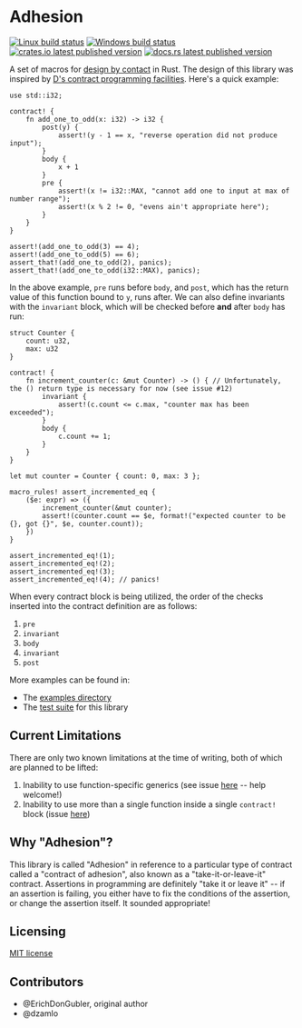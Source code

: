 # Adhesion

[![Linux build status](https://travis-ci.org/ErichDonGubler/adhesion-rs.svg)](https://travis-ci.org/ErichDonGubler/adhesion-rs)
[![Windows build status](https://ci.appveyor.com/api/projects/status/github/ErichDonGubler/adhesion-rs?svg=true)](https://ci.appveyor.com/project/ErichDonGubler/adhesion-rs)
[![crates.io latest published version](https://img.shields.io/crates/v/adhesion.svg)](https://crates.io/crates/adhesion)
[![docs.rs latest published version](https://docs.rs/adhesion/badge.svg)](https://docs.rs/adhesion)

A set of macros for [design by contact](https://en.wikipedia.org/wiki/Design_by_contract) in Rust. The design of this library was inspired by [D's contract programming facilities](https://tour.dlang.org/tour/en/gems/contract-programming). Here's a quick example:

```rust,skt-main
use std::i32;

contract! {
    fn add_one_to_odd(x: i32) -> i32 {
        post(y) {
            assert!(y - 1 == x, "reverse operation did not produce input");
        }
        body {
            x + 1
        }
        pre {
            assert!(x != i32::MAX, "cannot add one to input at max of number range");
            assert!(x % 2 != 0, "evens ain't appropriate here");
        }
    }
}

assert!(add_one_to_odd(3) == 4);
assert!(add_one_to_odd(5) == 6);
assert_that!(add_one_to_odd(2), panics);
assert_that!(add_one_to_odd(i32::MAX), panics);
```

In the above example, `pre` runs before `body`, and `post`, which has the return value of this function bound to `y`, runs after. We can also define invariants with the `invariant` block, which will be checked before **and** after `body` has run:

```rust,should_panic,skt-main
struct Counter {
    count: u32,
	max: u32
}

contract! {
    fn increment_counter(c: &mut Counter) -> () { // Unfortunately, the () return type is necessary for now (see issue #12)
        invariant {
		    assert!(c.count <= c.max, "counter max has been exceeded");
		}
		body {
			c.count += 1;
		}
    }
}

let mut counter = Counter { count: 0, max: 3 };

macro_rules! assert_incremented_eq {
	($e: expr) => ({
		increment_counter(&mut counter);
		assert!(counter.count == $e, format!("expected counter to be {}, got {}", $e, counter.count));
	})
}

assert_incremented_eq!(1);
assert_incremented_eq!(2);
assert_incremented_eq!(3);
assert_incremented_eq!(4); // panics!
```

When every contract block is being utilized, the order of the checks inserted into the contract definition are as follows:

1. `pre`
2. `invariant`
3. `body`
4. `invariant`
5. `post`

More examples can be found in:
* The [examples directory](/examples)
* The [test suite](/tests/lib.rs) for this library

## Current Limitations

There are only two known limitations at the time of writing, both of which are planned to be lifted:

1. Inability to use function-specific generics (see issue [here](https://github.com/ErichDonGubler/adhesion-rs/issues/18) -- help welcome!)
2. Inability to use more than a single function inside a single `contract!` block (issue [here](https://github.com/ErichDonGubler/adhesion-rs/issues/15))

## Why "Adhesion"?

This library is called "Adhesion" in reference to a particular type of contract called a "contract of adhesion", also known as a "take-it-or-leave-it" contract. Assertions in programming are definitely "take it or leave it" -- if an assertion is failing, you either have to fix the conditions of the assertion, or change the assertion itself. It sounded appropriate!

## Licensing

[MIT license](/LICENSE-MIT)

## Contributors

* @ErichDonGubler, original author
* @dzamlo

